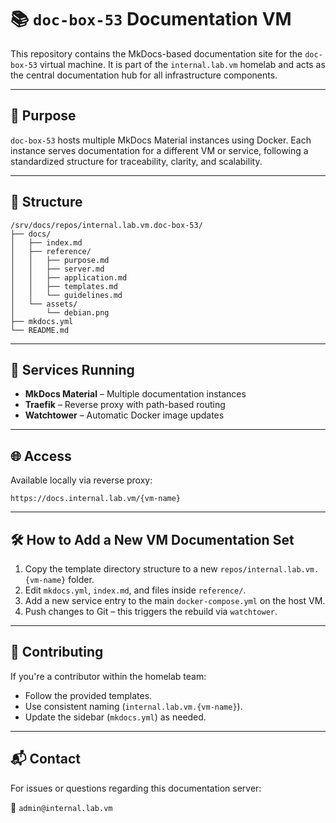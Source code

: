 # 📚 `doc-box-53` Documentation VM

This repository contains the MkDocs-based documentation site for the `doc-box-53` virtual machine. It is part of the `internal.lab.vm` homelab and acts as the central documentation hub for all infrastructure components.

---

## 🧠 Purpose

`doc-box-53` hosts multiple MkDocs Material instances using Docker. Each instance serves documentation for a different VM or service, following a standardized structure for traceability, clarity, and scalability.

---

## 📁 Structure

```
/srv/docs/repos/internal.lab.vm.doc-box-53/
├── docs/
│   ├── index.md
│   ├── reference/
│   │   ├── purpose.md
│   │   ├── server.md
│   │   ├── application.md
│   │   ├── templates.md
│   │   └── guidelines.md
│   └── assets/
│       └── debian.png
├── mkdocs.yml
└── README.md
```

---

## 🚀 Services Running

- **MkDocs Material** – Multiple documentation instances
- **Traefik** – Reverse proxy with path-based routing
- **Watchtower** – Automatic Docker image updates

---

## 🌐 Access

Available locally via reverse proxy:

```
https://docs.internal.lab.vm/{vm-name}
```

---

## 🛠️ How to Add a New VM Documentation Set

1. Copy the template directory structure to a new `repos/internal.lab.vm.{vm-name}` folder.
2. Edit `mkdocs.yml`, `index.md`, and files inside `reference/`.
3. Add a new service entry to the main `docker-compose.yml` on the host VM.
4. Push changes to Git – this triggers the rebuild via `watchtower`.

---

## 🤝 Contributing

If you're a contributor within the homelab team:
- Follow the provided templates.
- Use consistent naming (`internal.lab.vm.{vm-name}`).
- Update the sidebar (`mkdocs.yml`) as needed.

---

## 📬 Contact

For issues or questions regarding this documentation server:

📧 `admin@internal.lab.vm`
```
